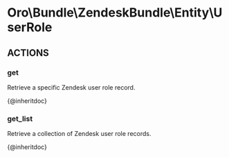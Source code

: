 # Oro\Bundle\ZendeskBundle\Entity\UserRole

## ACTIONS  

### get

Retrieve a specific Zendesk user role record.

{@inheritdoc}

### get_list

Retrieve a collection of Zendesk user role records.

{@inheritdoc}